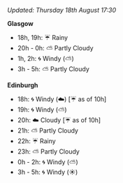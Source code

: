 *Updated: Thursday 18th August 17:30*

**Glasgow**

* 18h, 19h: :umbrella: Rainy
* 20h - 0h: :partly_sunny: Partly Cloudy
* 1h, 2h: :cyclone: Windy (:partly_sunny:)
* 3h - 5h: :partly_sunny: Partly Cloudy

**Edinburgh**

* 18h: :cyclone: Windy (:cloud:) [:umbrella: as of 10h]
* 19h: :cyclone: Windy (:partly_sunny:)
* 20h: :cloud: Cloudy [:umbrella: as of 10h]
* 21h: :partly_sunny: Partly Cloudy
* 22h: :umbrella: Rainy
* 23h: :partly_sunny: Partly Cloudy
* 0h - 2h: :cyclone: Windy (:partly_sunny:)
* 3h - 5h: :cyclone: Windy (:sunny:)
